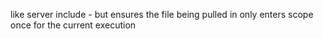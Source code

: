 like server include - but ensures the file being pulled in only enters scope once for the current execution
